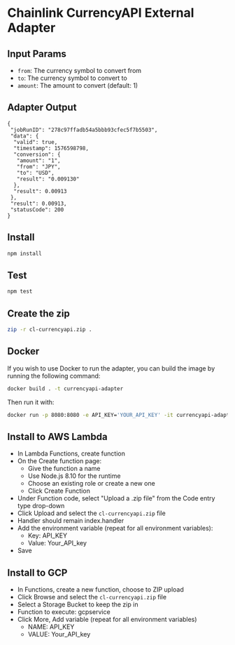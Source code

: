 # Chainlink CurrencyAPI External Adapter

## Input Params

- `from`: The currency symbol to convert from
- `to`: The currency symbol to convert to
- `amount`: The amount to convert (default: 1)

## Adapter Output

```
{
 "jobRunID": "278c97ffadb54a5bbb93cfec5f7b5503",
 "data": {
  "valid": true,
  "timestamp": 1576598798,
  "conversion": {
   "amount": "1",
   "from": "JPY",
   "to": "USD",
   "result": "0.009130"
  },
  "result": 0.00913
 },
 "result": 0.00913,
 "statusCode": 200
}
```

## Install

```bash
npm install
```

## Test

```bash
npm test
```

## Create the zip

```bash
zip -r cl-currencyapi.zip .
```

## Docker

If you wish to use Docker to run the adapter, you can build the image by running the following command:

```bash
docker build . -t currencyapi-adapter
```

Then run it with:

```bash
docker run -p 8080:8080 -e API_KEY='YOUR_API_KEY' -it currencyapi-adapter:latest
```

## Install to AWS Lambda

- In Lambda Functions, create function
- On the Create function page:
  - Give the function a name
  - Use Node.js 8.10 for the runtime
  - Choose an existing role or create a new one
  - Click Create Function
- Under Function code, select "Upload a .zip file" from the Code entry type drop-down
- Click Upload and select the `cl-currencyapi.zip` file
- Handler should remain index.handler
- Add the environment variable (repeat for all environment variables):
  - Key: API_KEY
  - Value: Your_API_key
- Save


## Install to GCP

- In Functions, create a new function, choose to ZIP upload
- Click Browse and select the `cl-currencyapi.zip` file
- Select a Storage Bucket to keep the zip in
- Function to execute: gcpservice
- Click More, Add variable (repeat for all environment variables)
  - NAME: API_KEY
  - VALUE: Your_API_key
